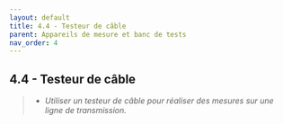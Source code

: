 ```yaml
---
layout: default
title: 4.4 - Testeur de câble
parent: Appareils de mesure et banc de tests
nav_order: 4
---
```



## 4.4 - Testeur de câble

> - *Utiliser un testeur de câble pour réaliser des mesures sur une ligne de transmission.*